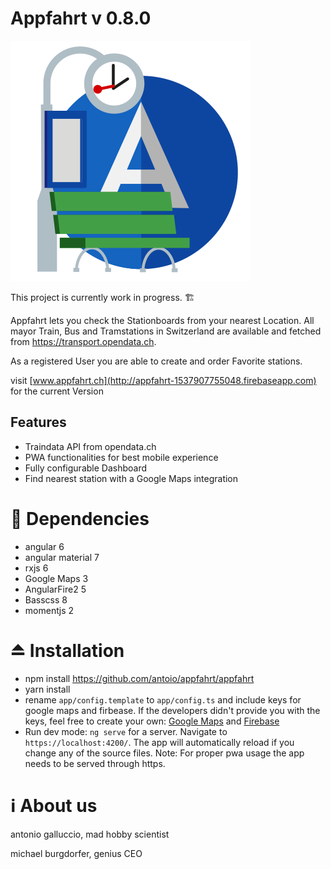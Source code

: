 # Appfahrt v 0.8.0

![Appfahrt Icon](https://github.com/antoio/appfahrt/blob/master/appfahrt/src/assets/icons/icon-384x384.png "Appfahrt")

This project is currently work in progress. 🏗  

Appfahrt lets you check the Stationboards from your nearest Location. All mayor Train, Bus and Tramstations in Switzerland are available and fetched from https://transport.opendata.ch.

As a registered User you are able to create and order Favorite stations.

visit [www.appfahrt.ch](http://appfahrt-1537907755048.firebaseapp.com) for the current Version

## Features
- Traindata API from opendata.ch
- PWA functionalities for best mobile experience
- Fully configurable Dashboard
- Find nearest station with a Google Maps integration

# 🔁 Dependencies

- angular 6
- angular material 7
- rxjs 6
- Google Maps 3
- AngularFire2 5
- Basscss 8
- momentjs 2


# ⏏️ Installation

- npm install https://github.com/antoio/appfahrt/appfahrt
- yarn install
- rename `app/config.template` to `app/config.ts` and include keys for google maps and firbease. If the developers didn't provide you with the keys, feel free to create your own: [Google Maps](https://console.cloud.google.com/google/maps-apis) and [Firebase](http://console.firebase.google.com/)
- Run dev mode: `ng serve` for a server. Navigate to `https://localhost:4200/`. The app will automatically reload if you change any of the source files. Note: For proper pwa usage the app needs to be served through https.

# ℹ️ About us

antonio galluccio, mad hobby scientist

michael burgdorfer, genius CEO

